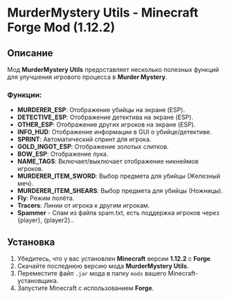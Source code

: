 # MurderMystery Utils - Minecraft Forge Mod (1.12.2)

## Описание
Мод **MurderMystery Utils** предоставляет несколько полезных функций для улучшения игрового процесса в **Murder Mystery**.

### Функции:
- **MURDERER_ESP**: Отображение убийцы на экране (ESP).
- **DETECTIVE_ESP**: Отображение детектива на экране (ESP).
- **OTHER_ESP**: Отображение других игроков на экране (ESP).
- **INFO_HUD**: Отображение информации в GUI о убийце/детективе.
- **SPRINT**: Автоматический спринт для игрока.
- **GOLD_INGOT_ESP**: Отображение золотых слитков.
- **BOW_ESP**: Отображение лука.
- **NAME_TAGS**: Включает/выключает отображение никнеймов игроков.
- **MURDERER_ITEM_SWORD**: Выбор предмета для убийцы (Железный меч).
- **MURDERER_ITEM_SHEARS**: Выбор предмета для убийцы (Ножницы).
- **Fly**: Режим полёта.
- **Tracers**: Линии от игрока к другим игрокам.
- **Spammer** - Спам из файла spam.txt, есть поддержка игроков через {player}, {player2}..

## Установка

1. Убедитесь, что у вас установлен **Minecraft** версии **1.12.2** с **Forge**.
2. Скачайте последнюю версию мода **MurderMystery Utils**.
3. Переместите файл `.jar` мода в папку `mods` вашего Minecraft-установщика.
4. Запустите Minecraft с использованием **Forge**.
